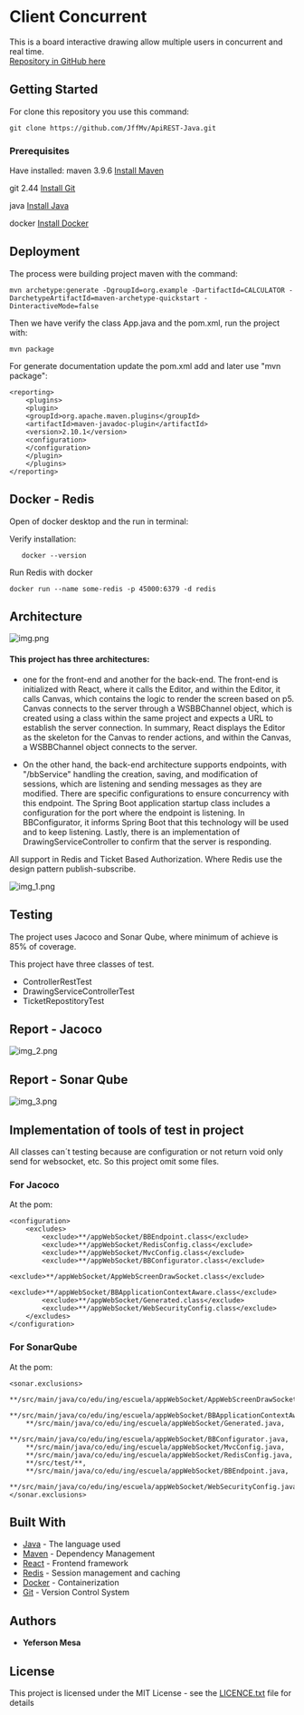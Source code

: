 # Client Concurrent
This is a board interactive drawing allow multiple users in concurrent and real time.  
[Repository in GitHub here](https://github.com/JffMv/webSocket-ScreenDraw)

## Getting Started

For clone this repository you use this command:
 ```
 git clone https://github.com/JffMv/ApiREST-Java.git
 ```

### Prerequisites

Have installed:
maven 3.9.6
[Install Maven](https://maven.apache.org/download.cgi#Installation)


git 2.44
[Install Git](https://git-scm.com/book/en/v2/Getting-Started-Installing-Git)

java
[Install Java](https://www.oracle.com/co/java/technologies/downloads/)

docker
[Install Docker](https://www.docker.com/products/docker-desktop/)



## Deployment

The process were building project maven with the command:

```
mvn archetype:generate -DgroupId=org.example -DartifactId=CALCULATOR -DarchetypeArtifactId=maven-archetype-quickstart -DinteractiveMode=false

```

Then we have verify the class App.java and the pom.xml, run the project with:

```
mvn package
```


For generate documentation update the pom.xml add and later use "mvn package":

```
<reporting>
    <plugins>
    <plugin>
    <groupId>org.apache.maven.plugins</groupId>
    <artifactId>maven-javadoc-plugin</artifactId>
    <version>2.10.1</version>
    <configuration>
    </configuration>
    </plugin>
    </plugins>
</reporting>
```

## Docker - Redis
Open of docker desktop and the run in terminal:

Verify installation:
 ```
    docker --version
```
Run Redis with docker
```
docker run --name some-redis -p 45000:6379 -d redis
```



## Architecture
![img.png](Imagines/img.png)

#### This project has three architectures: 
- one for the front-end and another for the back-end. The front-end is initialized with React, where it calls the Editor, and within the Editor, it calls Canvas, which contains the logic to render the screen based on p5. Canvas connects to the server through a WSBBChannel object, which is created using a class within the same project and expects a URL to establish the server connection. In summary, React displays the Editor as the skeleton for the Canvas to render actions, and within the Canvas, a WSBBChannel object connects to the server.

- On the other hand, the back-end architecture supports endpoints, with "/bbService" handling the creation, saving, and modification of sessions, which are listening and sending messages as they are modified. There are specific configurations to ensure concurrency with this endpoint. The Spring Boot application startup class includes a configuration for the port where the endpoint is listening. In BBConfigurator, it informs Spring Boot that this technology will be used and to keep listening. Lastly, there is an implementation of DrawingServiceController to confirm that the server is responding.

All support in Redis and Ticket Based Authorization. Where Redis use the design pattern publish-subscribe.

![img_1.png](Imagines/img_1.png)

## Testing
The project uses Jacoco and Sonar Qube, where minimum of achieve is 85% of coverage.

This project have three classes of test.
- ControllerRestTest
- DrawingServiceControllerTest
- TicketRepostitoryTest

## Report - Jacoco

![img_2.png](Imagines/img_2.png)

## Report - Sonar Qube

![img_3.png](Imagines/img_3.png)

## Implementation of tools of test in project

All classes can´t testing because are configuration or not return void only send for websocket, etc.
So this project omit some files.

### For Jacoco

At the pom:
```
<configuration>
    <excludes>
        <exclude>**/appWebSocket/BBEndpoint.class</exclude>
        <exclude>**/appWebSocket/RedisConfig.class</exclude>
        <exclude>**/appWebSocket/MvcConfig.class</exclude>
        <exclude>**/appWebSocket/BBConfigurator.class</exclude>
        <exclude>**/appWebSocket/AppWebScreenDrawSocket.class</exclude>
        <exclude>**/appWebSocket/BBApplicationContextAware.class</exclude>
        <exclude>**/appWebSocket/Generated.class</exclude>
        <exclude>**/appWebSocket/WebSecurityConfig.class</exclude>
    </excludes>
</configuration>
```

### For SonarQube

At the pom:
```
<sonar.exclusions>
    **/src/main/java/co/edu/ing/escuela/appWebSocket/AppWebScreenDrawSocket.java,
    **/src/main/java/co/edu/ing/escuela/appWebSocket/BBApplicationContextAware.java,
    **/src/main/java/co/edu/ing/escuela/appWebSocket/Generated.java,
    **/src/main/java/co/edu/ing/escuela/appWebSocket/BBConfigurator.java,
    **/src/main/java/co/edu/ing/escuela/appWebSocket/MvcConfig.java,
    **/src/main/java/co/edu/ing/escuela/appWebSocket/RedisConfig.java,
    **/src/test/**,
    **/src/main/java/co/edu/ing/escuela/appWebSocket/BBEndpoint.java,
    **/src/main/java/co/edu/ing/escuela/appWebSocket/WebSecurityConfig.java
</sonar.exclusions>
```





## Built With

* [Java](https://www.java.com/es/) - The language used
* [Maven](https://maven.apache.org/) - Dependency Management
* [React](https://reactjs.org/) - Frontend framework
* [Redis](https://redis.io/) - Session management and caching
* [Docker](https://www.docker.com/) - Containerization
* [Git](http://git-scm.com/) - Version Control System


## Authors

* **Yeferson Mesa**

## License

This project is licensed under the MIT License - see the [LICENCE.txt](LICENCE.txt) file for details